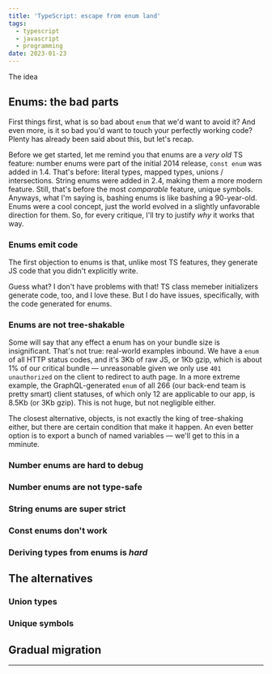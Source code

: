 ```yaml
---
title: 'TypeScript: escape from enum land'
tags:
  - typescript
  - javascript
  - programming
date: 2023-01-23
---
```


The idea

## Enums: the bad parts

First things first, what is so bad about `enum` that we'd want to avoid it? And even more, is it so bad you'd want to touch your perfectly working code? Plenty has already been said about this, but let's recap.

Before we get started, let me remind you that enums are a _very old_ TS feature: number enums were part of the initial 2014 release, `const enum` was added in 1.4. That's before: literal types, mapped types, unions / intersections. String enums were added in 2.4, making them a more modern feature. Still, that's before the most _comparable_ feature, unique symbols. Anyways, what I'm saying is, bashing enums is like bashing a 90-year-old. Enums were a cool concept, just the world evolved in a slightly unfavorable direction for them. So, for every critique, I'll try to justify _why_ it works that way.

### Enums emit code

The first objection to enums is that, unlike most TS features, they generate JS code that you didn't explicitly write.

Guess what? I don't have problems with that! TS class memeber initializers generate code, too, and I love these. But I do have issues, specifically, with the code generated for enums.

### Enums are not tree-shakable

Some will say that any effect a enum has on your bundle size is insignificant. That's not true: real-world examples inbound. We have a `enum` of all HTTP status codes, and it's 3Kb of raw JS, or 1Kb gzip, which is about 1% of our critical bundle — unreasonable given we only use `401 unauthorized` on the client to redirect to auth page. In a more extreme example, the GraphQL-generated `enum` of all 266 (our back-end team is pretty smart) client statuses, of which only 12 are applicable to our app, is 8.5Kb (or 3Kb gzip). This is not huge, but not negligible either.

The closest alternative, objects, is not exactly the king of tree-shaking either, but there are certain condition that make it happen. An even better option is to export a bunch of named variables — we'll get to this in a mminute.

### Number enums are hard to debug

### Number enums are not type-safe

### String enums are super strict

### Const enums don't work

### Deriving types from enums is _hard_

## The alternatives

### Union types

### Unique symbols

## Gradual migration

---
